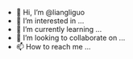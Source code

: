 - 👋 Hi, I’m @liangliguo
- 👀 I’m interested in ...
- 🌱 I’m currently learning ...
- 💞️ I’m looking to collaborate on ...
- 📫 How to reach me ...

<!---
liangliguo/liangliguo is a ✨ special ✨ repository because its `README.md` (this file) appears on your GitHub profile.
You can click the Preview link to take a look at your changes.
--->
